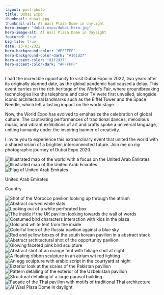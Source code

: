 ```yaml
---
layout: post-photo
title: Dubai Expo
thumbnail: dubai.jpg
thumbnail-alt: Al Wasl Plaza Dome in daylight
hero-image: "dubai-expo/dubai-hero.jpg"
hero-image-alt: Al Wasl Plaza Dome in daylight
featured: true
big-tile: true
date: 15-03-2022
hero-background-color: "#FFFFFF"
hero-background-color-dark: "#161d27"
hero-accent-color: "#1F2937"
hero-accent-color-dark: "#FFFFFF"
---
```


I had the incredible opportunity to visit Dubai Expo in 2022, two years after its originally planned date, as the global pandemic had caused a delay. This event carries on the rich heritage of the World's Fair, where groundbreaking technologies like the telephone and color TV were first unveiled, alongside iconic architectural landmarks such as the Eiffel Tower and the Space Needle, which left a lasting impact on the world stage.

Now, the World Expo has evolved to emphasize the celebration of global culture. The captivating performances of traditional dances, melodious music, and vibrant exhibitions of art and crafts spoke a universal language, uniting humanity under the inspiring banner of creativity.

I invite you to experience this extraordinary event that united the world with a shared vision of a brighter, interconnected future. Join me on my photographic journey of Dubai Expo 2020.


<!-- TODO should this be a component?? -->
<div class="grid-x grid-padding-x grid-margin-y">
  <div class="grid-x cell">
    <div class="map-container cell grid-x">
      <img class="map" src="../img/photography/dubai-expo/worldmap-dubai.svg" alt="Illustrated map of the world with a focus on the United Arab Emirates">
      <div class="detail cell small-12 medium-shrink">
        <div class="detailed-map cell">
          <img src="../img/photography/dubai-expo/mapdetail-dubai.svg" alt="Illustrated map of the United Arab Emirates">
        </div>
        <div class="detail-footer cell grid-x align-middle">
          <div class="cell small-2 medium-shrink flag-wrapper">
            <img src="../img/photography/flags/uae.svg" alt="Flag of United Arab Emirates">
          </div>
          <div class="cell shrink text-wrapper">
            <p class="country-name">United Arab Emirates</p>
            <p class="country-label">Country</p>
          </div>
        </div>
      </div>
    </div>
  </div>
</div>

<div class="grid-x grid-padding-x grid-margin-y">
  <div class="cell">
    <img src="../img/photography/dubai-expo/marrocco-pavilion.jpg" alt="Shot of the Morocco pavilion looking up through the atrium">
  </div>
  <div class="cell" style="display: flex; flex: calc(1000/667);">
    <img src="../img/photography/dubai-expo/white-slats.jpg" alt="Abstract curved white slats">
  </div>
  <div class="cell" style="display: flex; flex: calc(667/1000);">
    <img src="../img/photography/dubai-expo/white-cube.jpg" alt="Looking out of a white perforated box">
  </div>
  <div class="cell">
    <img src="../img/photography/dubai-expo/uk-inside.jpg" alt="The inside if the UK pavilion looking towards the wall of words">
  </div>
  <div class="cell">
    <img src="../img/photography/dubai-expo/blue-bird.jpg" alt="Costumed bird characters interaction with kids in the plaza">
  </div>
  <div class="cell">
    <img src="../img/photography/dubai-expo/gold-tent.jpg" alt="Gold and white tent from the inside">
  </div>
  <div class="cell medium-6">
    <img src="../img/photography/dubai-expo/russia-lines.jpg" alt="Colorful lines of the Russia pavilion against a blue sky">
  </div>
  <div class="cell medium-6">
    <img src="../img/photography/dubai-expo/korea-cubes.jpg" alt="Red and yellow boxes of the south korean pavilion in a abstract stack">
  </div>
  <div class="cell">
    <img src="../img/photography/dubai-expo/opportunity-pavilion.jpg" alt="Abstract architectural shot of the opportunity pavilion">
  </div>
  <div class="cell">
    <img src="../img/photography/dubai-expo/pink-bird.jpg" alt="Glowing faceted pink bird sculpture">
  </div>
  <div class="cell">
    <img src="../img/photography/dubai-expo/orange-tent.jpg" alt="Abstract shot of an orange tent with foliage shot at night">
  </div>
  <div class="cell medium-6">
    <img src="../img/photography/dubai-expo/red-ribbon.jpg" alt="A floating ribbon sculpture in an atrium wit red lighting">
  </div>
  <div class="cell medium-6">
    <img src="../img/photography/dubai-expo/egg.jpg" alt="An egg sculpture with arabic script in the courtyard at night">
  </div>
  <div class="cell">
    <img src="../img/photography/dubai-expo/pakistan-scales.jpg" alt="Exterior look at the scales of the Pakistan pavilion">
  </div>
  <div class="cell">
    <img src="../img/photography/dubai-expo/uzbekistan-pattern.jpg" alt="Pattern detailing of the exterior of the Uzbekistan pavilion">
  </div>
  <div class="cell">
    <img src="../img/photography/dubai-expo/parasol-structure.jpg" alt="Structural detailing of a large parasol building">
  </div>
  <div class="cell">
    <img src="../img/photography/dubai-expo/thai-pavilion.jpg" alt="Facade of the Thai pavilion with motifs of traditional Thai architecture">
  </div>
  <div class="cell">
    <img src="../img/photography/dubai-expo/center-dome.jpg" alt="Al Wasl Plaza Dome in daylight">
  </div>
</div>